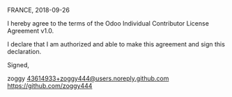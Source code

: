 FRANCE, 2018-09-26

I hereby agree to the terms of the Odoo Individual Contributor License
Agreement v1.0.

I declare that I am authorized and able to make this agreement and sign this
declaration.

Signed,

zoggy 43614933+zoggy444@users.noreply.github.com https://github.com/zoggy444
